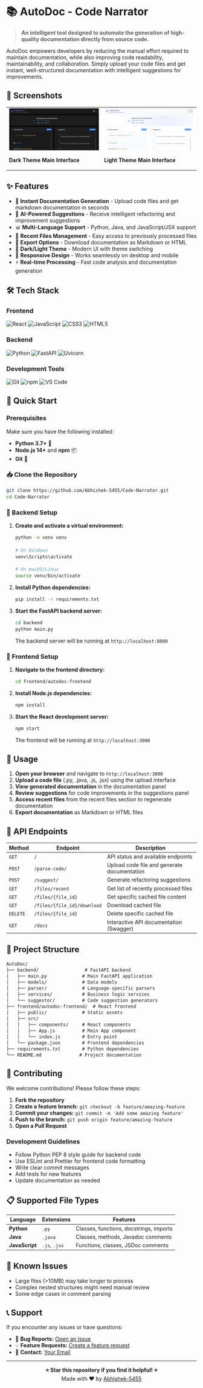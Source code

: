 # 📚 AutoDoc - Code Narrator

> **An intelligent tool designed to automate the generation of high-quality documentation directly from source code.**

AutoDoc empowers developers by reducing the manual effort required to maintain documentation, while also improving code readability, maintainability, and collaboration. Simply upload your code files and get instant, well-structured documentation with intelligent suggestions for improvements.


## 📸 Screenshots

<div align="center">
  <table>
    <tr>
      <td width="50%">
        <img src="./images/autodoc_ui_dark_theme.png" alt="Dark Theme Main Interface" width="100%">
        <p><strong>Dark Theme Main Interface</strong></p>
      </td>
      <td width="50%">
        <img src="./images/autodoc_ui_light_theme.png" alt="Dark Theme Main Interface" width="100%">
        <p><strong>Light Theme Main Interface</strong></p>
      </td>
    </tr>
  </table>
</div>


## ✨ Features

- 🚀 **Instant Documentation Generation** - Upload code files and get markdown documentation in seconds
- 🧠 **AI-Powered Suggestions** - Receive intelligent refactoring and improvement suggestions
- 📊 **Multi-Language Support** - Python, Java, and JavaScript/JSX support
- 📁 **Recent Files Management** - Easy access to previously processed files
- 💾 **Export Options** - Download documentation as Markdown or HTML
- 🌙 **Dark/Light Theme** - Modern UI with theme switching
- 📱 **Responsive Design** - Works seamlessly on desktop and mobile
- ⚡ **Real-time Processing** - Fast code analysis and documentation generation

## 🛠️ Tech Stack

### Frontend
![React](https://img.shields.io/badge/React-20232A?style=for-the-badge&logo=react&logoColor=61DAFB)
![JavaScript](https://img.shields.io/badge/JavaScript-F7DF1E?style=for-the-badge&logo=javascript&logoColor=black)
![CSS3](https://img.shields.io/badge/CSS3-1572B6?style=for-the-badge&logo=css3&logoColor=white)
![HTML5](https://img.shields.io/badge/HTML5-E34F26?style=for-the-badge&logo=html5&logoColor=white)

### Backend
![Python](https://img.shields.io/badge/Python-3776AB?style=for-the-badge&logo=python&logoColor=white)
![FastAPI](https://img.shields.io/badge/FastAPI-005571?style=for-the-badge&logo=fastapi)
![Uvicorn](https://img.shields.io/badge/Uvicorn-2094f3?style=for-the-badge)

### Development Tools
![Git](https://img.shields.io/badge/Git-F05032?style=for-the-badge&logo=git&logoColor=white)
![npm](https://img.shields.io/badge/npm-CB3837?style=for-the-badge&logo=npm&logoColor=white)
![VS Code](https://img.shields.io/badge/VS_Code-007ACC?style=for-the-badge&logo=visual-studio-code&logoColor=white)

## 🚀 Quick Start

### Prerequisites

Make sure you have the following installed:
- **Python 3.7+** 🐍
- **Node.js 14+** and **npm** 📦
- **Git** 🔧

### 📥 Clone the Repository

```bash
git clone https://github.com/Abhishek-5455/Code-Narrator.git
cd Code-Narrator
```

### 🔧 Backend Setup

1. **Create and activate a virtual environment:**
   ```bash
   python -m venv venv
   
   # On Windows
   venv\Scripts\activate
   
   # On macOS/Linux
   source venv/bin/activate
   ```

2. **Install Python dependencies:**
   ```bash
   pip install -r requirements.txt
   ```

3. **Start the FastAPI backend server:**
   ```bash
   cd backend
   python main.py
   ```
   
   The backend server will be running at `http://localhost:8000`

### 🎨 Frontend Setup

1. **Navigate to the frontend directory:**
   ```bash
   cd frontend/autodoc-frontend
   ```

2. **Install Node.js dependencies:**
   ```bash
   npm install
   ```

3. **Start the React development server:**
   ```bash
   npm start
   ```
   
   The frontend will be running at `http://localhost:3000`

## 📖 Usage

1. **Open your browser** and navigate to `http://localhost:3000`
2. **Upload a code file** (.py, .java, .js, .jsx) using the upload interface
3. **View generated documentation** in the documentation panel
4. **Review suggestions** for code improvements in the suggestions panel
5. **Access recent files** from the recent files section to regenerate documentation
6. **Export documentation** as Markdown or HTML files

## 🔗 API Endpoints

| Method | Endpoint | Description |
|--------|----------|-------------|
| `GET` | `/` | API status and available endpoints |
| `POST` | `/parse-code/` | Upload code file and generate documentation |
| `POST` | `/suggest/` | Generate refactoring suggestions |
| `GET` | `/files/recent` | Get list of recently processed files |
| `GET` | `/files/{file_id}` | Get specific cached file content |
| `GET` | `/files/{file_id}/download` | Download cached file |
| `DELETE` | `/files/{file_id}` | Delete specific cached file |
| `GET` | `/docs` | Interactive API documentation (Swagger) |

## 📂 Project Structure

```
AutoDoc/
├── backend/                 # FastAPI backend
│   ├── main.py             # Main FastAPI application
│   ├── models/             # Data models
│   ├── parser/             # Language-specific parsers
│   ├── services/           # Business logic services
│   └── suggestor/          # Code suggestion generators
├── frontend/autodoc-frontend/  # React frontend
│   ├── public/             # Static assets
│   ├── src/
│   │   ├── components/     # React components
│   │   ├── App.js          # Main App component
│   │   └── index.js        # Entry point
│   └── package.json        # Frontend dependencies
├── requirements.txt        # Python dependencies
└── README.md              # Project documentation
```

## 🤝 Contributing

We welcome contributions! Please follow these steps:

1. **Fork the repository**
2. **Create a feature branch:** `git checkout -b feature/amazing-feature`
3. **Commit your changes:** `git commit -m 'Add some amazing feature'`
4. **Push to the branch:** `git push origin feature/amazing-feature`
5. **Open a Pull Request**

### Development Guidelines

- Follow Python PEP 8 style guide for backend code
- Use ESLint and Prettier for frontend code formatting
- Write clear commit messages
- Add tests for new features
- Update documentation as needed

## 📋 Supported File Types

| Language | Extensions | Features |
|----------|------------|----------|
| **Python** | `.py` | Classes, functions, docstrings, imports |
| **Java** | `.java` | Classes, methods, Javadoc comments |
| **JavaScript** | `.js`, `.jsx` | Functions, classes, JSDoc comments |

## 🐛 Known Issues

- Large files (>10MB) may take longer to process
- Complex nested structures might need manual review
- Some edge cases in comment parsing

## 📞 Support

If you encounter any issues or have questions:

- 🐛 **Bug Reports:** [Open an issue](https://github.com/Abhishek-5455/Code-Narrator/issues)
- 💡 **Feature Requests:** [Create a feature request](https://github.com/Abhishek-5455/Code-Narrator/issues)
- 📧 **Contact:** [Your Email](mailto:your.email@example.com)

---

<div align="center">
  <strong>⭐ Star this repository if you find it helpful! ⭐</strong>
  <br>
  Made with ❤️ by <a href="https://github.com/Abhishek-5455">Abhishek-5455</a>
</div> 
